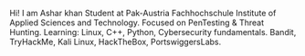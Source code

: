 Hi! I am Ashar khan
Student at Pak-Austria Fachhochschule Institute of Applied Sciences and Technology.
Focused on PenTesting & Threat Hunting.
Learning: Linux, C++, Python, Cybersecurity fundamentals.
Bandit, TryHackMe, Kali Linux, HackTheBox, PortswiggersLabs.
